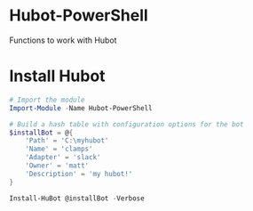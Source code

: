 # Hubot-PowerShell

Functions to work with Hubot

# Install Hubot
```powershell
# Import the module
Import-Module -Name Hubot-PowerShell

# Build a hash table with configuration options for the bot
$installBot = @{
    'Path' = 'C:\myhubot'
    'Name' = 'clamps'
    'Adapter' = 'slack'
    'Owner' = 'matt'
    'Description' = 'my hubot!'
}

Install-HuBot @installBot -Verbose

```
